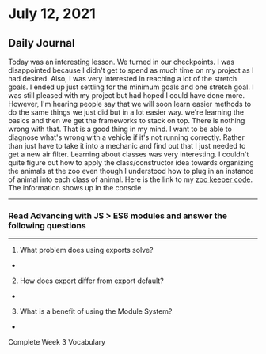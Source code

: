 # July 12, 2021

## Daily Journal
Today was an interesting lesson. We turned in our checkpoints. I was disappointed because I didn't get to spend as much time on my project as I had desired. Also, I was very interested in reaching a lot of the stretch goals. I ended up just settling for the minimum goals and one stretch goal. I was still pleased with my project but had hoped I could have done more. However, I'm hearing people say that we will soon learn easier methods to do the same things we just did but in a lot easier way. we're learning the basics and then we get the frameworks to stack on top. There is nothing wrong with that. That is a good thing in my mind. I want to be able to diagnose what's wrong with a vehicle if it's not running correctly. Rather than just have to take it into a mechanic and find out that I just needed to get a new air filter. Learning about classes was very interesting. I couldn't quite figure out how to apply the class/constructor idea towards organizing the animals at the zoo even though I understood how to plug in an instance of animal into each class of animal. Here is the link to my [zoo keeper code](https://chesterjgreen.github.io/zoo/). The information shows up in the console

---
### Read Advancing with JS > ES6 modules and answer the following questions
---
1. What problem does using exports solve?
- 
2. How does export differ from export default?
- 
3. What is a benefit of using the Module System?
- 
Complete Week 3 Vocabulary

